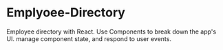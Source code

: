 # Emplyoee-Directory
Employee directory with React. Use Components to break down the app's UI. manage component state, and respond to user events.
